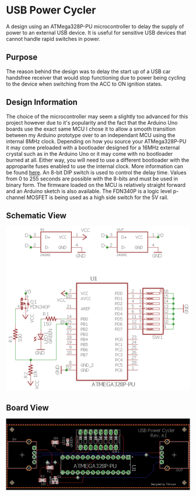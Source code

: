 # USB Power Cycler
A design using an ATMega328P-PU microcontroller to delay the supply of power to an external USB device. It is useful for sensitive USB devices that cannot handle rapid switches in power.

## Purpose
The reason behind the design was to delay the start up of a USB car handsfree receiver that would stop functioning due to power being cycling to the device when switching from the ACC to ON ignition states.

## Design Information
The choice of the microcontroller may seem a slightly too advanced for this project however due to it's popularity and the fact that the Arduino Uno boards use the exact same MCU I chose it to allow a smooth transition between my Arduino prototype over to an independant MCU using the internal 8MHz clock. Depending on how you source your ATMega328P-PU it may come preloaded with a bootloader designed for a 16MHz external crystal such as in the Arduino Uno or it may come with no bootloader burned at all. Either way, you will need to use a different bootloader with the approparite fuses enabled to use the internal clock. More information can be found [here](https://www.arduino.cc/en/Tutorial/ArduinoToBreadboard). An 8-bit DIP switch is used to control the delay time. Values from 0 to 255 seconds are possible with the 8-bits and must be used in binary form. The firmware loaded on the MCU is relatively straight forward and an Arduino sketch is also available. The FDN340P is a logic level p-channel MOSFET is being used as a high side switch for the 5V rail.

## Schematic View
![Schematic](images/USB_POWER_CYCLER_SCHEMATIC.png)
## Board View
![Board](images/USB_POWER_CYCLER_BOARD.png)





